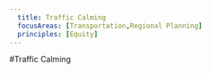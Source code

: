 ```yaml
---
  title: Traffic Calming
  focusAreas: [Transportation,Regional Planning]
  principles: [Equity]
---
```

#Traffic Calming